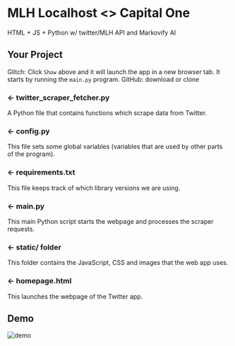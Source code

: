 # MLH Localhost <> Capital One

HTML + JS + Python w/ twitter/MLH API and Markovify AI

Your Project
------------
Glitch: Click `Show` above and it will launch the app in a new browser tab. It starts by running the `main.py` program.
GitHub: download or clone

### ← twitter_scraper_fetcher.py

A Python file that contains functions which scrape data from Twitter.

### ← config.py

This file sets some global variables (variables that are used by other parts of the program).

### ← requirements.txt

This file keeps track of which library versions we are using.

### ← main.py

This main Python script starts the webpage and processes the scraper requests.

### ← static/ folder

This folder contains the JavaScript, CSS and images that the web app uses.

### ← homepage.html

This launches the webpage of the Twitter app.

## Demo

<img src='https://media.giphy.com/media/TGKtkckdKkszfCnqhN/giphy.gif' title='Video Walkthrough' width='' alt='demo' />
